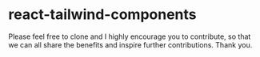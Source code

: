# react-tailwind-components
Please feel free to clone and I highly encourage you to contribute, so that we can all share the benefits and inspire further contributions. Thank you.
